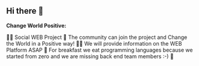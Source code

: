 ## Hi there 👋

**Change World Positive:**

🙋‍♀️ Social WEB Project
🌈 The community can join the project and Change the World in a Positive way!
👩‍💻 We will provide information on the WEB Platform ASAP
🍿 For breakfast we eat programming languages because we started from zero and we are missing back end team members :-)
🧙 

